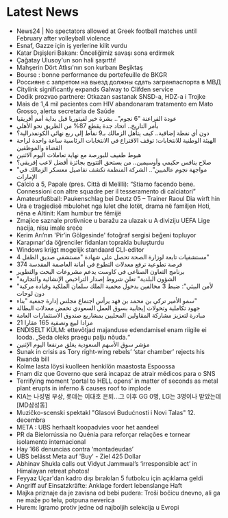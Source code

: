 # Latest News
-  News24 | No spectators allowed at Greek football matches until February after volleyball violence
-  Esnaf, Gazze için iş yerlerine kilit vurdu
-  Katar Dışişleri Bakanı: Önceliğimiz savaşı sona erdirmek
-  Çağatay Ulusoy'un son hali şaşırttı!
-  Mahşerin Dört Atlısı'nın son kurbanı Beşiktaş
-  Bourse : bonne performance du portefeuille de BKGR
-  Россияне с запретом на выезд должны сдать загранпаспорта в МВД
-  Citylink significantly expands Galway to Clifden service
-  Dodik prozvao partnere: Otkazan sastanak SNSD-a, HDZ-a i Trojke
-  Mais de 1,4 mil pacientes com HIV abandonaram tratamento em Mato Grosso, alerta secretaria de Saúde
-  عودة الفراعنة "6 نجوم".. بشرة خير لفيتوريا قبل بداية أمم أفريقيا
-  بأمر التاريخ.. اتحاد جدة يقطع 87% من الطريق نحو الأهلي
-  دون أي نقطة إضافية.. كيف يتأهل الزمالك بـ9 نقاط إلى ربع نهائي الكونفدرالية؟
-  الهيئة الوطنية للانتخابات: توقف الاقتراع في الانتخابات الرئاسية ساعة واحدة لراحة القضاة والموظفين
-  هبوط طفيف للبورصة مع نهاية تعاملات اليوم الاثنين
-  صلاح ينافس حكيمي وأوسيمين.. من يستحق التتويج بجائزة أفضل لاعب إفريقي؟
-  "مواجهة نجوم عالميين".. الشركة المنظمة تكشف تفاصيل معسكر الزمالك في الإمارات
-  Calcio a 5, Papale (pres. Città di Melilli): “Stiamo facendo bene. Connessioni con altre squadre per il tesseramento di calciatori”
-  Amateurfußball: Paukenschlag bei Deutz 05 – Trainer Raoul Dia wirft hin
-  Ura e tragjedisë mbulohet nga lulet dhe lotët, drama në familjen Hoti, nëna e Altinit: Kam humbur tre fëmijë
-  Zmajice saznale protivnice u baražu za ulazak u A diviziju UEFA Lige nacija, nisu imale sreće
-  Kerim Arı’nın 'Pir’in Gölgesinde' fotoğraf sergisi beğeni topluyor
-  Karapınar'da öğrenciler fidanları toprakla buluşturdu
-  Windows krijgt mogelijk standaard CLI-editor
-  4 مستشفيات تابعة لوزارة الصحة تحصل على شهادة "مستشفى صديق الطفل"
-  374 فرصة تطوعية ترفع معدلات التطوع في أمانة العاصمة المقدسة
-  برنامج التعاون الصناعي في كاوست يدعم مشروعات البحث والتطوير
-  "الشؤون البلدية" تعلن شروط إصدار التراخيص الإنشائية والتجارية
-  "لأمن البيئي": ضبط 3 مخالفين بدخول محمية الملك سلمان الملكية وقيادة مركبة دون لوحات
-  سمو الأمير تركي بن محمد بن فهد يرأس اجتماع مجلس إدارة جمعية "بناء"
-  جهود تكاملية وتحولات إيجابية بسوق العمل السعودي تخفض معدلات البطالة
-  مبادرة لتعزيز مشاركة المقاولين المحليين بمشاريع صندوق الاستثمارات العامة
-  21 مزادا لبيع وتصفية 165 عقارا
-  ENDISELT KÜLM: ettevõtjad majanduse edendamisel enam riigile ei looda. „Seda oleks praegu palju nõuda.“
-  مؤشر سوق الأسهم السعودية يغلق مرتفعا اليوم الإثنين
-  Sunak in crisis as Tory right-wing rebels’ ‘star chamber’ rejects his Rwanda bill
-  Kolme lasta löysi kuolleen henkilön maastosta Espoossa
-  Fnam diz que Governo que será incapaz de atrair médicos para o SNS
-  Terrifying moment ‘portal to HELL opens’ in matter of seconds as metal plant erupts in inferno & causes roof to implode
-  KIA는 나성범 부상, 롯데는 이대호 은퇴…그 이후 GG 0명, LG는 3명이나 받았는데[MD삼성동]
-  Muzičko-scenski spektakl "Glasovi Budućnosti i Novi Talas" 12. decembra
-  META : UBS herhaalt koopadvies voor het aandeel
-  PR da Bielorrússia no Quénia para reforçar relações e tornear isolamento internacional
-  Hay 166 denuncias contra ‘montadeudas’
-  UBS belässt Meta auf 'Buy' - Ziel 425 Dollar
-  Abhinav Shukla calls out Vidyut Jammwal’s ‘irresponsible act’ in Himalayan retreat photos!
-  Feyyaz Uçar'dan kadro dışı bırakılan 5 futbolcu için açıklama geldi
-  Angriff auf Einsatzkräfte: Anklage fordert lebenslange Haft
-  Majka priznaje da je zavisna od bebi pudera: Troši bočicu dnevno, ali ga ne maže po telu, potpuna neverica
-  Hurem: Igramo protiv jedne od najboljih selekcija u Evropi
